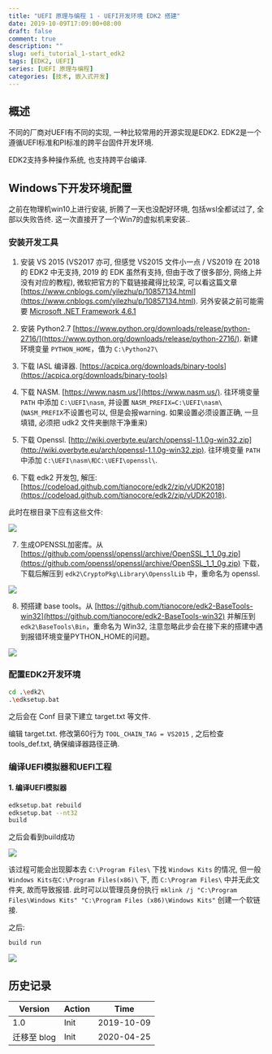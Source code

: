 ```yaml
---
title: "UEFI 原理与编程 1 - UEFI开发环境 EDK2 搭建"
date: 2019-10-09T17:09:00+08:00
draft: false
comment: true
description: ""
slug: uefi_tutorial_1-start_edk2
tags: [EDK2, UEFI]
series: [UEFI 原理与编程]
categories: [技术, 嵌入式开发]
---
```


## 概述

不同的厂商对UEFI有不同的实现, 一种比较常用的开源实现是EDK2. EDK2是一个遵循UEFI标准和PI标准的跨平台固件开发环境.
 

EDK2支持多种操作系统, 也支持跨平台编译.
 

## Windows下开发环境配置
 

之前在物理机win10上进行安装, 折腾了一天也没配好环境, 包括wsl全都试过了, 全部以失败告终. 这一次直接开了一个Win7的虚拟机来安装..

 

### 安装开发工具

1. 安装 VS 2015 (VS2017 亦可, 但感觉 VS2015 文件小一点 / VS2019 在 2018 的 EDK2 中无支持, 2019 的 EDK 虽然有支持, 但由于改了很多部分, 网络上并没有对应的教程), 微软把官方的下载链接藏得比较深, 可以看这篇文章 [https://www.cnblogs.com/yilezhu/p/10857134.html](https://www.cnblogs.com/yilezhu/p/10857134.html). 另外安装之前可能需要 [Microsoft .NET Framework 4.6.1](https://www.microsoft.com/zh-CN/download/details.aspx?id=49982)

2. 安装 Python2.7 [https://www.python.org/downloads/release/python-2716/](https://www.python.org/downloads/release/python-2716/). 新建环境变量 `PYTHON_HOME`，值为 `C:\Python27\`

3. 下载 IASL 编译器. [https://acpica.org/downloads/binary-tools](https://acpica.org/downloads/binary-tools)

4. 下载 NASM. [https://www.nasm.us/](https://www.nasm.us/). 往环境变量 `PATH` 中添加 `C:\UEFI\nasm`, 并设置 `NASM_PREFIX=C:\UEFI\nasm\` (`NASM_PREFIX`不设置也可以, 但是会报warning. 如果设置必须设置正确, 一旦填错, 必须把 udk2 文件夹删除干净重来)

5. 下载 Openssl. [http://wiki.overbyte.eu/arch/openssl-1.1.0g-win32.zip](http://wiki.overbyte.eu/arch/openssl-1.1.0g-win32.zip). 往环境变量 `PATH` 中添加 `C:\UEFI\nasm\和C:\UEFI\openssl\`.

6. 下载 edk2 开发包, 解压: [https://codeload.github.com/tianocore/edk2/zip/vUDK2018](https://codeload.github.com/tianocore/edk2/zip/vUDK2018).

此时在根目录下应有这些文件:

![](./uefi1_1.png)

7. 生成OPENSSL加密库。从 [https://github.com/openssl/openssl/archive/OpenSSL_1_1_0g.zip](https://github.com/openssl/openssl/archive/OpenSSL_1_1_0g.zip) 下载，下载后解压到 `edk2\CryptoPkg\Library\OpensslLib` 中，重命名为 openssl.

![](./uefi1_2.png)

8. 预搭建 base tools。从 [https://github.com/tianocore/edk2-BaseTools-win32](https://github.com/tianocore/edk2-BaseTools-win32) 并解压到 `edk2\BaseTools\Bin`，重命名为 Win32, 注意忽略此步会在接下来的搭建中遇到报错环境变量PYTHON_HOME的问题。

![](./uefi1_3.png)

### 配置EDK2开发环境

```bash
cd .\edk2\
.\edksetup.bat
```

之后会在 Conf 目录下建立 target.txt 等文件.

编辑 target.txt. 修改第60行为 `TOOL_CHAIN_TAG = VS2015` , 之后检查 tools_def.txt, 确保编译器路径正确.

### 编译UEFI模拟器和UEFI工程

#### 1. 编译UEFI模拟器

```bash
edksetup.bat rebuild
edksetup.bat --nt32
build
```

之后会看到build成功

![](./uefi1_4.png)


 该过程可能会出现脚本去 `C:\Program Files\` 下找 `Windows Kits` 的情况, 但一般 `Windows Kits在C:\Program Files(x86)\` 下, 而 `C:\Program Files\` 中并无此文件夹, 故而导致报错. 此时可以以管理员身份执行 `mklink /j "C:\Program Files\Windows Kits" "C:\Program Files (x86)\Windows Kits"` 创建一个软链接.

之后:

```bash
build run
```
![](./uefi1_4.png)


## 历史记录

| Version | Action   | Time        |
| ------- | -------- | ----------- |
| 1.0     | Init     | 2019-10-09  |
| 迁移至 blog     | Init     | 2020-04-25  |